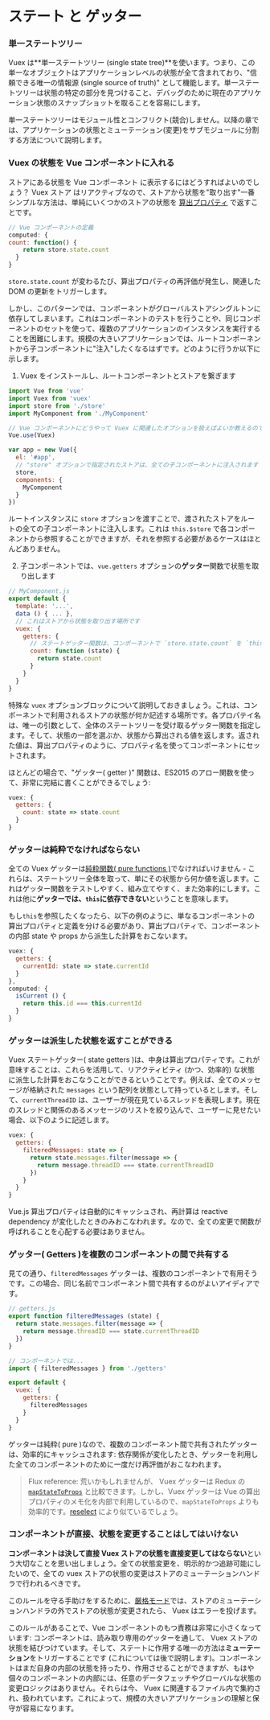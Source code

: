 # ステート と ゲッター

### 単一ステートツリー

Vuex は**単一ステートツリー (single state tree)**を使います。つまり、この単一なオブジェクトはアプリケーションレベルの状態が全て含まれており、"信頼できる唯一の情報源 (single source of truth)" として機能します。単一ステートツリーは状態の特定の部分を見つけること、デバッグのために現在のアプリケーション状態のスナップショットを取ることを容易にします。

単一ステートツリーはモジュール性とコンフリクト(競合)しません。以降の章では、アプリケーションの状態とミューテーション(変更)をサブモジュールに分割する方法について説明します。

### Vuex の状態を Vue コンポーネントに入れる

ストアにある状態を Vue コンポーネント に表示するにはどうすればよいのでしょう？ Vuex ストア はリアクティブなので、ストアから状態を"取り出す"一番シンプルな方法は、単純にいくつかのストアの状態を [算出プロパティ](https://jp.vuejs.org/guide/computed.html) で返すことです。

``` js
// Vue コンポーネントの定義
computed: {
count: function() {
    return store.state.count
  }
}
```

`store.state.count` が変わるたび、算出プロパティの再評価が発生し、関連した DOM の更新をトリガーします。

しかし、このパターンでは、コンポーネントがグローバルストアシングルトンに依存してしまいます。これはコンポーネントのテストを行うことや、同じコンポーネントのセットを使って、複数のアプリケーションのインスタンスを実行することを困難にします。規模の大きいアプリケーションでは、ルートコンポーネントから子コンポーネントに"注入"したくなるはずです。どのように行うか以下に示します。

1. Vuex をインストールし、ルートコンポーネントとストアを繋ぎます


  ``` js
  import Vue from 'vue'
  import Vuex from 'vuex'
  import store from './store'
  import MyComponent from './MyComponent'

  // Vue コンポーネントにどうやって Vuex に関連したオプションを扱えばよいか教えるので重要です
  Vue.use(Vuex)

  var app = new Vue({
    el: '#app',
    // "store" オプションで指定されたストアは、全ての子コンポーネントに注入されます
    store,
    components: {
      MyComponent
    }
  })
  ```

ルートインスタンスに `store` オプションを渡すことで、渡されたストアをルートの全ての子コンポーネントに注入します。これは `this.$store` で各コンポーネントから参照することができますが、それを参照する必要があるケースはほとんどありません。

2. 子コンポーネントでは、`vue.getters` オプションの**ゲッター**関数で状態を取り出します

  ``` js
  // MyComponent.js
  export default {
    template: '...',
    data () { ... },
    // これはストアから状態を取り出す場所です
    vuex: {
      getters: {
        // ステートゲッター関数は、コンポーネントで `store.state.count` を `this.count` として束縛します
        count: function (state) {
          return state.count
        }
      }
    }
  }
  ```

特殊な `vuex` オプションブロックについて説明しておきましょう。これは、コンポーネントで利用されるストアの状態が何か記述する場所です。各プロパテイ名は、唯一の引数として、全体のステートツリーを受け取るゲッター関数を指定します。そして、状態の一部を選ぶか、状態から算出される値を返します。返された値は、算出プロパティのように、プロパティ名を使ってコンポーネントにセットされます。

ほとんどの場合で、"ゲッター( getter )" 関数は、ES2015 のアロー関数を使って、非常に完結に書くことができるでしょう:

  ``` js
  vuex: {
    getters: {
      count: state => state.count
    }
  }
  ```

### ゲッターは純粋でなければならない

全ての Vuex ゲッターは[純粋関数( pure functions )](https://en.wikipedia.org/wiki/Pure_function)でなければいけません - これらは、ステートツリー全体を取って、単にその状態から何か値を返します。これはゲッター関数をテストしやすく、組み立てやすく、また効率的にします。これは他に**ゲッターでは、`this`に依存できない**ということを意味します。

もし`this`を参照したくなったら、以下の例のように、単なるコンポーネントの算出プロパティと定義を分ける必要があり、算出プロパティで、コンポーネントの内部 state や props から派生した計算をおこないます。

```js
vuex: {
  getters: {
    currentId: state => state.currentId
  }
},
computed: {
  isCurrent () {
    return this.id === this.currentId
  }
}
```

### ゲッターは派生した状態を返すことができる

Vuex ステートゲッター( state getters )は、中身は算出プロパティです。これが意味することは、これらを活用して、リアクティビティ (かつ、効率的) な状態に派生した計算をおこなうことができるということです。例えば、全てのメッセージが格納された `messages` という配列を状態として持っているとします。そして、`currentThreadID` は、ユーザーが現在見ているスレッドを表現します。現在のスレッドと関係のあるメッセージのリストを絞り込んで、ユーザーに見せたい場合、以下のように記述します。

```js
vuex: {
  getters: {
    filteredMessages: state => {
      return state.messages.filter(message => {
        return message.threadID === state.currentThreadID
      })
    }
  }
}
```

Vue.js 算出プロパティは自動的にキャッシュされ、再計算は reactive dependency が変化したときのみおこなわれます。なので、全ての変更で関数が呼ばれることを心配する必要はありません。

### ゲッター( Getters )を複数のコンポーネントの間で共有する

見ての通り、`filteredMessages` ゲッターは、複数のコンポーネントで有用そうです。この場合、同じ名前でコンポーネント間で共有するのがよいアイディアです。

``` js
// getters.js
export function filteredMessages (state) {
  return state.messages.filter(message => {
    return message.threadID === state.currentThreadID
  })
}
```

``` js
// コンポーネントでは...
import { filteredMessages } from './getters'

export default {
  vuex: {
    getters: {
      filteredMessages
    }
  }
}
```

ゲッターは純粋( pure )なので、複数のコンポーネント間で共有されたゲッターは、効率的にキャッシュされます: 依存関係が変化したとき、ゲッターを利用した全てのコンポーネントのために一度だけ再評価がおこなわれます。

> Flux reference: 荒いかもしれませんが、 Vuex ゲッターは Redux の[`mapStateToProps`](https://github.com/rackt/react-redux/blob/master/docs/api.md#connectmapstatetoprops-mapdispatchtoprops-mergeprops-options) と比較できます。しかし、Vuex ゲッターは Vue の算出プロパティのメモ化を内部で利用しているので、`mapStateToProps` よりも効率的です。[reselect](https://github.com/reactjs/reselect) により似ているでしょう。

### コンポーネントが直接、状態を変更することはしてはいけない

**コンポーネントは決して直接 Vuex ストアの状態を直接変更してはならない**という大切なことを思い出しましょう。全ての状態変更を、明示的かつ追跡可能にしたいので、全ての vuex ストアの状態の変更はストアのミューテーションハンドラで行われるべきです。

このルールを守る手助けをするために、[厳格モード](strict.md)では、ストアのミューテーションハンドラの外でストアの状態が変更されたら、 Vuex はエラーを投げます。

このルールがあることで、Vue コンポーネントのもつ責務は非常に小さくなっています: コンポーネントは、読み取り専用のゲッターを通して、 Vuex ストアの状態を結びつけています。そして、ステートに作用する唯一の方法は**ミューテーション**をトリガーすることです (これについては後で説明します)。コンポーネントはまだ自身の内部の状態を持ったり、作用させることができますが、もはや個々のコンポーネントの内部には、任意のデータフェッチやグローバルな状態の変更ロジックはありません。それらは今、 Vuex に関連するファイル内で集約され、扱われています。これによって、規模の大きいアプリケーションの理解と保守が容易になります。
